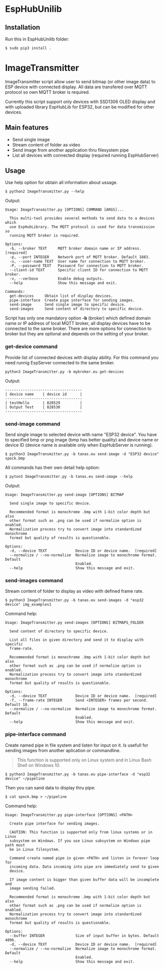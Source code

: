 
# EspHubUnilib

## Installation

Run this in EspHubUnilib folder:
```bash
$ sudo pip3 install .
```

# ImageTransmitter

ImageTransmitter script allow user to send bitmap (or other image data) to ESP device with connected display. 
All data are transfered over MQTT protocol so own MQTT broker is required.

Currently this script support only devices with SSD1306 OLED display and with uploaded library EspHubLib for ESP32, but can be modified for other devices.

## Main features

* Send single image
* Stream content of folder as video
* Send image from another application thru filesystem pipe
* List all devices with connected display (required running EspHubServer)


## Usage

Use help option for obtain all information about ussage.

```
$ python2 ImageTransmitter.py --help
```
Output:
```
Usage: ImageTransmitter.py [OPTIONS] COMMAND [ARGS]...

  This multi-tool provides several methods to send data to a devices which
  use EspHubLibrary. The MQTT protocol is used for data transmission so
  running MQTT broker is required.

Options:
  -b, --broker TEXT     MQTT broker domain name or IP address.  [required]
  -p, --port INTEGER    Network port of MQTT broker. Default 1883.
  -u, --user-name TEXT  User name for connection to MQTT broker.
  -P, --password TEXT   Password for connection to MQTT broker.
  --client-id TEXT      Specific client ID for connection to MQTT broker.
  -v, --verbose         Enable debug outputs.
  --help                Show this message and exit.

Commands:
  get-devices     Obtain list of display devices.
  pipe-interface  Create pipe interface for sending images.
  send-image      Send single image to specific device.
  send-images     Send content of directory to specific device.
```

Script has only one mandatory option **-b** (broker) which defined domain name or IP address of local MQTT broker, all display devices have to be connected to the same broker. There are more options for connection to broker but they are optional and depends on the setting of your broker.

### get-device command
Provide list of connected devices with display ability. For this command you need runnig EspServer connected to the same broker.

```
python3 ImageTransmitter.py -b mybroker.eu get-devices
```
Output:
```
-----------------------------------
| device name    | device id      |
-----------------------------------
| testHello      | 828529         |
| Output Test    | 828530         |
-----------------------------------
```

### send-image command
Send single image to selected device with name "ESP32 device". You have to specified bmp or png image (bmp has better quality) and device name or device ID (device name is available only when EspHubServer is running).

```
$ python3 ImageTransmitter.py -b tanas.eu send-image -d "ESP32 device" spock.bmp
```

All commands has their own detail help option:
```
$ pyton3 ImageTransmitter.py -b tanas.eu send-image --help
```
Output:
```
Usage: ImageTransmitter.py send-image [OPTIONS] BITMAP

  Send single image to specific device.

  Recommended format is monochrome .bmp with 1-bit color depth but also
  other format such as .png can be used if normalize option is enabled.
  Normalization process try to convert image into standardized monochrome
  format but quality of results is questionable.

Options:
  -d, --device TEXT             Device ID or device name.  [required]
  --normalize / --no-normalize  Normalize image to monochrome format. Default
                                Enabled.
  --help                        Show this message and exit.
```
 
### send-images command
Stream content of folder to display as video with defined frame rate.

```
$ python3 ImageTransmitter.py -b tanas.eu send-images -d "esp32 device" img_examples1
```

Command help:
```
Usage: ImageTransmitter.py send-images [OPTIONS] BITMAPS_FOLDER

  Send content of directory to specific device.

  List all files in given directory and send it to display with specific
  frame-rate.

  Recommended format is monochrome .bmp with 1-bit color depth but also
  other format such as .png can be used if normalize option is enabled.
  Normalization process try to convert image into standardized monochrome
  format but quality of results is questionable.

Options:
  -d, --device TEXT             Device ID or device name.  [required]
  -f, --frame-rate INTEGER      Send <INTEGER> frames per second. Default 10.
  --normalize / --no-normalize  Normalize image to monochrome format. Default
                                Enabled.
  --help                        Show this message and exit.
```

### pipe-interface command

Create named pipe in file system and listen for input on it. Is usefull for sending images from another aplication or commandline.

> This function is supported only on Linux system and in Linux Bash Shell on Windows 10.
> 

```
$ python3 ImageTransmitter.py -b tanas.eu pipe-interface -d "esp32 device" ~/pipeline
```
Then you can sand data to display thru pipe:

```
$ cat spock.bmp > ~/pipeline
```

Command help:
```
Usage: ImageTransmitter.py pipe-interface [OPTIONS] <PATH>

  Create pipe interface for sending images.

  CAUTION: This function is supported only from linux systems or in Linux
  subsystem on Windows. If you use Linux subsystem on Windows pipe path must
  be in Linux filesystem.

  Command create named pipe in given <PATH> and listen in forever loop for
  incoming data. Data incoming into pipe are immediately send to given
  device.

  If image content is bigger than given buffer data will be incomplete and
  image sending failed.

  Recommended format is monochrome .bmp with 1-bit color depth but also
  other format such as .png can be used if normalize option is enabled.
  Normalization process try to convert image into standardized monochrome
  format but quality of results is questionable.

Options:
  --buffer INTEGER              Size of input buffer in bytes. Default 4096.
  -d, --device TEXT             Device ID or device name.  [required]
  --normalize / --no-normalize  Normalize image to monochrome format. Default
                                Enabled.
  --help                        Show this message and exit.
```
